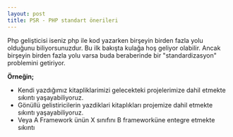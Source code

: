 ```yaml
---
layout: post
title: PSR - PHP standart önerileri 
---
```


Php gelişticisi iseniz php ile kod yazarken birşeyin birden fazla yolu olduğunu biliyorsunuzdur. Bu ilk bakışta kulağa hoş geliyor olabilir. Ancak birşeyin birden fazla yolu varsa buda beraberinde bir "standardizasyon" problemini getiriyor.

**Örneğin;**

- Kendi yazdığımız kitapliklarimizi gelecekteki projelerimize dahil etmekte sıkıntı yaşayabiliyoruz.
- Gönüllü gelistiricilerin yazdiklari kitaplıkları projemize dahil etmekte sıkıntı yaşayabiliyoruz.
- Veya A Framework ünün X sınıfını B frameworküne entegre etmekte sıkıntı

